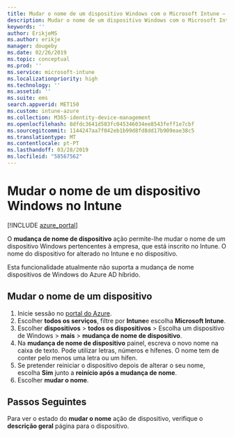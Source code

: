 ```yaml
---
title: Mudar o nome de um dispositivo Windows com o Microsoft Intune – Azure | Documentos da Microsoft
description: Mudar o nome de um dispositivo Windows com o Microsoft Intune.
keywords: ''
author: ErikjeMS
ms.author: erikje
manager: dougeby
ms.date: 02/26/2019
ms.topic: conceptual
ms.prod: ''
ms.service: microsoft-intune
ms.localizationpriority: high
ms.technology: ''
ms.assetid: ''
ms.suite: ems
search.appverid: MET150
ms.custom: intune-azure
ms.collection: M365-identity-device-management
ms.openlocfilehash: 8dfdc3641d583fc045346034ee8543feff1e7cbf
ms.sourcegitcommit: 1144247aa7f042eb1b99d8fd8dd17b909eae38c5
ms.translationtype: MT
ms.contentlocale: pt-PT
ms.lasthandoff: 03/28/2019
ms.locfileid: "58567562"
---
```

# <a name="rename-a-windows-device-in-intune"></a>Mudar o nome de um dispositivo Windows no Intune


[!INCLUDE [azure_portal](./includes/azure_portal.md)]

O **mudança de nome de dispositivo** ação permite-lhe mudar o nome de um dispositivo Windows pertencentes à empresa, que está inscrito no Intune. O nome do dispositivo for alterado no Intune e no dispositivo. 

Esta funcionalidade atualmente não suporta a mudança de nome dispositivos de Windows do Azure AD híbrido.

## <a name="rename-a-device"></a>Mudar o nome de um dispositivo

1. Inicie sessão no [portal do Azure](https://portal.azure.com).
2. Escolher **todos os serviços**, filtre por **Intune**e escolha **Microsoft Intune**.
3. Escolher **dispositivos** > **todos os dispositivos** > Escolha um dispositivo de Windows > **mais** > **mudança de nome de dispositivo**.
4. Na **mudança de nome de dispositivo** painel, escreva o novo nome na caixa de texto. Pode utilizar letras, números e hífenes. O nome tem de conter pelo menos uma letra ou um hífen.
5. Se pretender reiniciar o dispositivo depois de alterar o seu nome, escolha **Sim** junto a **reinício após a mudança de nome**.
6. Escolher **mudar o nome**.



## <a name="next-steps"></a>Passos Seguintes

Para ver o estado do **mudar o nome** ação de dispositivo, verifique o **descrição geral** página para o dispositivo.
